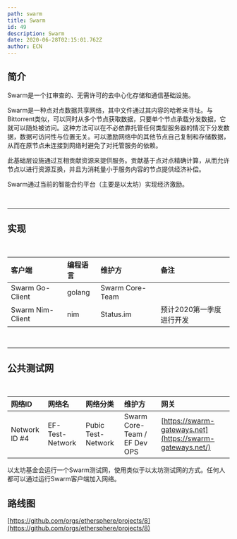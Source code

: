 ```yaml
---
path: swarm
title: Swarm
id: 49
description: Swarm
date: 2020-06-28T02:15:01.762Z
author: ECN
---
```


## 简介

Swarm是一个扛审查的、无需许可的去中心化存储和通信基础设施。

Swarm是一种点对点数据共享网络，其中文件通过其内容的哈希来寻址。与Bittorrent类似，可以同时从多个节点获取数据，只要单个节点承载分发数据，它就可以随处被访问。这种方法可以在不必依靠托管任何类型服务器的情况下分发数据，数据可访问性与位置无关。可以激励网络中的其他节点自己复制和存储数据，从而在原节点未连接到网络时避免了对托管服务的依赖。

此基础层设施通过互相贡献资源来提供服务。贡献基于点对点精确计算，从而允许节点以进行资源互换，并且为消耗量小于服务内容的节点提供经济补偿。

Swarm通过当前的智能合约平台（主要是以太坊）实现经济激励。


<br/>
<hr/>

## 实现

<br/>

| 客户端           | 编程语言 | 维护方          | 备注                     |
| :--------------- | :------- | :-------------- | :----------------------- |
| Swarm Go-Client  | golang   | Swarm Core-Team |                          |
| Swarm Nim-Client | nim      | Status.im       | 预计2020第一季度进行开发 |

<br/>
<hr/>

## 公共测试网

<br/>

| 网络ID         | 网络名          | 网络分类           | 维护方                       | 网关                                                      |
| :------------- | :-------------- | :----------------- | :--------------------------- | :-------------------------------------------------------- |
| Network ID \#4 | EF-Test-Network | Pubic Test-Network | Swarm Core-Team / EF Dev OPS | [https://swarm-gateways.net](https://swarm-gateways.net/) |

以太坊基金会运行一个Swarm测试网，使用类似于以太坊测试网的方式。任何人都可以通过运行Swarm客户端加入网络。

## 路线图

[https://github.com/orgs/ethersphere/projects/8](https://github.com/orgs/ethersphere/projects/8)



